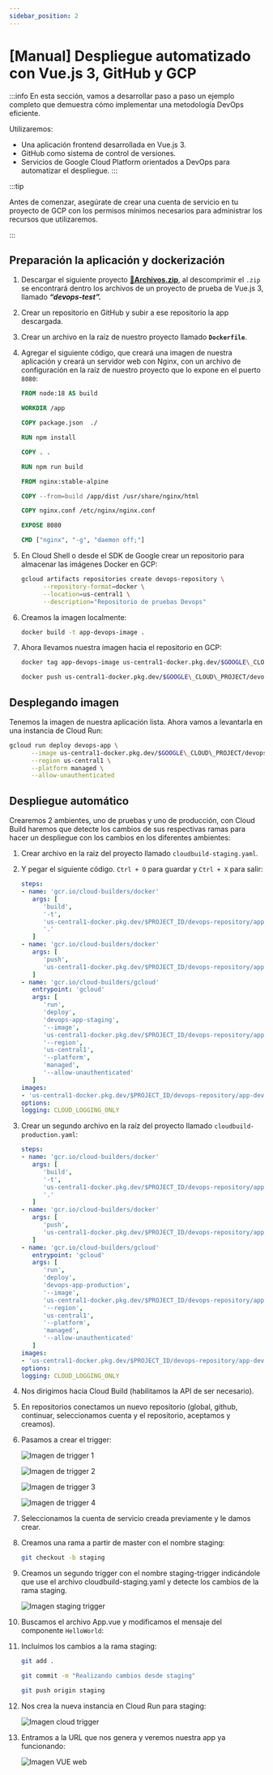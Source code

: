 ```yaml
---
sidebar_position: 2
---
```


# [Manual] Despliegue automatizado con Vue.js 3, GitHub y GCP
:::info
En esta sección, vamos a desarrollar paso a paso un ejemplo completo que demuestra cómo implementar una metodología DevOps eficiente. 

Utilizaremos:

- Una aplicación frontend desarrollada en Vue.js 3.
- GitHub como sistema de control de versiones.
- Servicios de Google Cloud Platform orientados a DevOps para automatizar el despliegue.
:::

:::tip

Antes de comenzar, asegúrate de crear una cuenta de servicio en tu proyecto de GCP con los permisos mínimos necesarios para administrar los recursos que utilizaremos.

:::

## Preparación la aplicación y dockerización
1. Descargar el siguiente proyecto [**🔗Archivos.zip**](https://drive.google.com/file/d/1FbsgCc_haIZZVzgmlPq9X0uNMS8ZBgGq), al descomprimir el `.zip` se encontrará dentro los archivos de un proyecto de prueba de Vue.js 3, llamado ***“devops-test”.***
1. ​Crear un repositorio en GitHub y subir a ese repositorio la app descargada.
1. Crear un archivo en la raíz de nuestro proyecto llamado **`Dockerfile`**. 
1. Agregar el siguiente código, que creará una imagen de nuestra aplicación y creará un servidor web con Nginx, con un archivo de configuración en la raíz de nuestro proyecto que lo expone en el puerto `8080`:

   ```Dockerfile title="/devops-test/Dockerfile"
   FROM node:18 AS build

   WORKDIR /app

   COPY package.json  ./

   RUN npm install

   COPY . .

   RUN npm run build

   FROM nginx:stable-alpine

   COPY --from=build /app/dist /usr/share/nginx/html

   COPY nginx.conf /etc/nginx/nginx.conf

   EXPOSE 8080

   CMD ["nginx", "-g", "daemon off;"]
   ```
5. En Cloud Shell o desde el SDK de Google crear un repositorio para almacenar las imágenes Docker en GCP:
   ```bash
   gcloud artifacts repositories create devops-repository \
         --repository-format=docker \
         --location=us-central1 \
         --description="Repositorio de pruebas Devops"
   ```
6. Creamos la imagen localmente:
   ```bash
   docker build -t app-devops-image .
   ```
7. Ahora llevamos nuestra imagen hacia el repositorio en GCP:
   ```bash
   docker tag app-devops-image us-central1-docker.pkg.dev/$GOOGLE\_CLOUD\_PROJECT/devops-repository/app-devops-image

   docker push us-central1-docker.pkg.dev/$GOOGLE\_CLOUD\_PROJECT/devops-repository/app-devops-image

## Desplegando imagen
Tenemos la imagen de nuestra aplicación lista. Ahora vamos a levantarla en una instancia de Cloud Run:
```bash
gcloud run deploy devops-app \
      --image us-central1-docker.pkg.dev/$GOOGLE\_CLOUD\_PROJECT/devops-repository/app-devops-image \
      --region us-central1 \
      --platform managed \
      --allow-unauthenticated
```
## Despliegue automático
Crearemos 2 ambientes, uno de pruebas y uno de producción, con Cloud Build haremos que detecte los cambios de sus respectivas ramas para hacer un despliegue con los cambios en los diferentes ambientes:

1. Crear archivo en la raiz del proyecto llamado `cloudbuild-staging.yaml`.
1. Y pegar el siguiente código. `Ctrl + O` para guardar y `Ctrl + X` para salir:

   ```yaml title="/devops-test/cloudbuild-staging.yaml"
   steps:
   - name: 'gcr.io/cloud-builders/docker'
      args: [
         'build',
         '-t',
         'us-central1-docker.pkg.dev/$PROJECT_ID/devops-repository/app-devops-image:$COMMIT_SHA',
         '.'
      ]
   - name: 'gcr.io/cloud-builders/docker'
      args: [
         'push',
         'us-central1-docker.pkg.dev/$PROJECT_ID/devops-repository/app-devops-image:$COMMIT_SHA'
      ]
   - name: 'gcr.io/cloud-builders/gcloud'
      entrypoint: 'gcloud'
      args: [
         'run',
         'deploy',
         'devops-app-staging',
         '--image',
         'us-central1-docker.pkg.dev/$PROJECT_ID/devops-repository/app-devops-image:$COMMIT_SHA',
         '--region',
         'us-central1',
         '--platform',
         'managed',
         '--allow-unauthenticated'
      ]
   images:
   - 'us-central1-docker.pkg.dev/$PROJECT_ID/devops-repository/app-devops-image:$COMMIT_SHA'
   options:
   logging: CLOUD_LOGGING_ONLY
   ```
3. Crear un segundo archivo en la raíz del proyecto llamado `cloudbuild-production.yaml`:

   ```yaml title="/devops-test/cloudbuild-production.yaml"
   steps:
   - name: 'gcr.io/cloud-builders/docker'
      args: [
         'build',
         '-t',
         'us-central1-docker.pkg.dev/$PROJECT_ID/devops-repository/app-devops-image:$COMMIT_SHA',
         '.'
      ]
   - name: 'gcr.io/cloud-builders/docker'
      args: [
         'push',
         'us-central1-docker.pkg.dev/$PROJECT_ID/devops-repository/app-devops-image:$COMMIT_SHA'
      ]
   - name: 'gcr.io/cloud-builders/gcloud'
      entrypoint: 'gcloud'
      args: [
         'run',
         'deploy',
         'devops-app-production',
         '--image',
         'us-central1-docker.pkg.dev/$PROJECT_ID/devops-repository/app-devops-image:$COMMIT_SHA',
         '--region',
         'us-central1',
         '--platform',
         'managed',
         '--allow-unauthenticated'
      ]
   images:
   - 'us-central1-docker.pkg.dev/$PROJECT_ID/devops-repository/app-devops-image:$COMMIT_SHA'
   options:
   logging: CLOUD_LOGGING_ONLY
   ```
4. Nos dirigimos hacia Cloud Build (habilitamos la API de ser necesario).
1. En repositorios conectamos un nuevo repositorio (global, github, continuar, seleccionamos cuenta y el repositorio, aceptamos y creamos).
1. Pasamos a crear el trigger:

   ![Imagen de trigger 1](./img/trigger-1.png)

   ![Imagen de trigger 2](./img/trigger-2.png)
   
   ![Imagen de trigger 3](./img/trigger-3.png)
   
   ![Imagen de trigger 4](./img/trigger-4.png)

1. Seleccionamos la cuenta de servicio creada previamente y le damos crear.
1. Creamos una rama a partir de master con el nombre staging:
   ```bash
   git checkout -b staging
   ```
9. Creamos un segundo trigger con el nombre staging-trigger indicándole que use el archivo cloudbuild-staging.yaml y detecte los cambios de la rama staging.

   ![Imagen staging trigger](./img/staging-trigger.png)

1. Buscamos el archivo App.vue y modificamos el mensaje del componente `HelloWorld`:
1. Incluímos los cambios a la rama staging:
   ```bash
   git add .

   git commit -m "Realizando cambios desde staging"

   git push origin staging
   ```
1. Nos crea la nueva instancia en Cloud Run para staging:

   ![Imagen cloud trigger](./img/cloud-staging.png)

1. Entramos a la URL que nos genera y veremos nuestra app ya funcionando:

   ![Imagen VUE web](./img/web-vue.png)